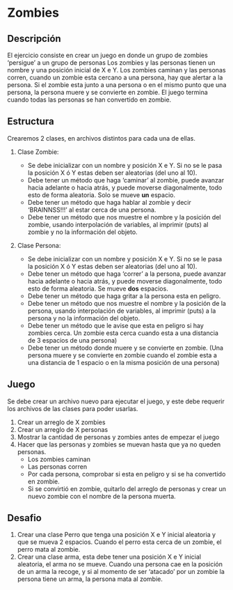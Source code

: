 # Zombies

## Descripción

El ejercicio consiste en crear un juego en donde un grupo de zombies ‘persigue’ a un grupo de personas Los zombies y las personas tienen un nombre y una posición inicial de X e Y. Los zombies caminan y las personas corren, cuando un zombie esta cercano a una persona, hay que alertar a la persona. Si el zombie esta junto a una persona o en el mismo punto que una persona, la persona muere y se convierte en zombie.
El juego termina cuando todas las personas se han convertido en zombie.

## Estructura

Crearemos 2 clases, en archivos distintos para cada una de ellas.

1. Clase Zombie:
	- Se debe inicializar con un nombre y posición X e Y. Si no se le pasa la posición X ó Y estas deben ser aleatorias (del uno al 10).
	- Debe tener un método que haga ‘caminar’ al zombie, puede avanzar hacia adelante o hacia atrás, y puede moverse diagonalmente, todo esto de forma aleatoria. Solo se mueve **un** espacio.
	- Debe tener un método que haga hablar al zombie y decir ‘BRAINNSS!!!’ al estar cerca de una persona.
	- Debe tener un método que nos muestre el nombre y la posición del zombie, usando interpolación de variables, al imprimir (puts) al zombie y no la información del objeto.

2. Clase Persona:
	- Se debe inicializar con un nombre y posición X e Y. Si no se le pasa la posición X ó Y estas deben ser aleatorias (del uno al 10).
	- Debe tener un método que haga ‘correr’ a la persona, puede avanzar hacia adelante o hacia atrás, y puede moverse diagonalmente, todo esto de forma aleatoria. Se mueve **dos** espacios.
	- Debe tener un método que haga gritar a la persona esta en peligro.
	- Debe tener un método que nos muestre el nombre y la posición de la persona, usando interpolación de variables, al imprimir (puts) a la persona y no la información del objeto.
	- Debe tener un método que le avise que esta en peligro si hay zombies cerca. Un zombie esta cerca cuando esta a una distancia de 3 espacios de una persona)
	- Debe tener un método donde muere y se convierte en zombie. (Una persona muere y se convierte en zombie cuando el zombie esta a una distancia de 1 espacio o en la misma posición de una persona)

## Juego

Se debe crear un archivo nuevo para ejecutar el juego, y este debe requerir los archivos de las clases para poder usarlas.

1. Crear un arreglo de X zombies
2. Crear un arreglo de X personas
3. Mostrar la cantidad de personas y zombies antes de empezar el juego
4. Hacer que las personas y zombies se muevan hasta que ya no queden personas.
	- Los zombies caminan
	- Las personas corren
	- Por cada persona, comprobar si esta en peligro y si se ha convertido en zombie.
	- Si se convirtió en zombie, quitarlo del arreglo de personas y crear un nuevo zombie con el nombre de la persona muerta.

## Desafio

1. Crear una clase Perro que tenga una posición X e Y inicial aleatoria y que se mueva 2 espacios. Cuando el perro esta cerca de un zombie, el perro mata al zombie.
2. Crear una clase arma, esta debe tener una posición X e Y inicial aleatoria, el arma no se mueve. Cuando una persona cae en la posición de un arma la recoge, y si al momento de ser ‘atacado’ por un zombie la persona tiene un arma, la persona mata al zombie.